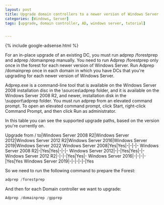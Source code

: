 ```yaml
---
layout: post
title: Upgrade domain controllers to a newer version of Windows Server
categories: [Windows, Server]
tags: [upgrade, domain controller, AD, windows server, tutorial]


---
```


{% include google-adsense.html %}

For an in-place upgrade of an existing DC, you must run adprep /forestprep and adprep /domainprep manually. You need to run Adprep /forestprep only once in the forest for each newer version of Windows Server. Run Adprep /domainprep once in each domain in which you have DCs that you're upgrading for each newer version of Windows Server.

Adprep.exe is a command-line tool that is available on the Windows Server 2008 installation disc in the \sources\adprep folder, and it is available on the Windows Server 2008 R2, and newer, installation disk in the \support\adprep folder. You must run adprep from an elevated command prompt. To open an elevated command prompt, click Start, right-click Command Prompt, and then click Run as administrator.

In this table you can see the supported upgrade paths, based on the version you're currently on.

Upgrade from / to|Windows Server 2008 R2|Windows Server 2012|Windows Server 2012 R2|Windows Server 2016|Windows Server 2019|Windows Server 2022
Windows Server 2008|Yes|Yes|-|-|-|-
Windows Server 2008 R2|-|Yes|Yes|-|-|-
Windows Server 2012|-|-|Yes|Yes|-|-
Windows Server 2012 R2|-|-|-|Yes|Yes|-
Windows Server 2016|-|-|-|-|Yes|Yes
Windows Server 2019|-|-|-|-|-|Yes

So we need to run the following command to prepare the Forest:

```powershell
adprep /forestprep
```

And then for each Domain controller we want to upgrade:

```powershell
Adprep /domainprep /gpprep
```
